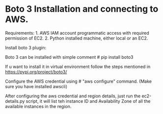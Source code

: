 # Boto 3 Installation and connecting to AWS.


Requirements:
	1. AWS IAM account programmatic access with required permission of EC2.
	2. Python installed machine, either local or an EC2.

Install boto 3 plugin:

Boto 3 can be installed with simple comment # pip install boto3

 If u want to install it in virtual environment follow the steps mentioned in https://pypi.org/project/boto3/

Configure the AWS credential using # "aws configure" command. (Make sure you have installed awscli)

After configuring the aws credential and region details, just run the ec2-details.py script, it will list teh instance ID and Availability  Zone of all the available instances in the region.